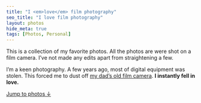 ```yaml
---
title: "I <em>love</em> film photography"
seo_title: "I love film photography"
layout: photos
hide_meta: true
tags: [Photos, Personal]
---
```


<p class="lead">This is a collection of my favorite photos. All the photos are were shot on a film camera. I’ve not made any edits apart from straightening a few.</p>

I’m a keen photography. A few years ago, most of digital equipment was stolen. This forced me to dust off [my dad’s old film camera](/uses/#photography). **I instantly fell in love.**

<p><a href="#photos" class="button">Jump to photos ↓</a></p>